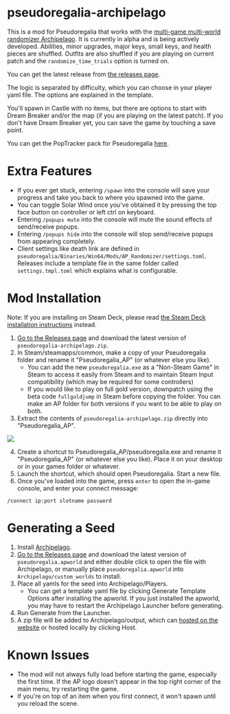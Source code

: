 # pseudoregalia-archipelago
This is a mod for Pseudoregalia that works with the [multi-game multi-world randomizer Archipelago](https://archipelago.gg/). It is currently in alpha and is being actively developed. Abilities, minor upgrades, major keys, small keys, and health pieces are shuffled. Outfits are also shuffled if you are playing on current patch and the `randomize_time_trials` option is turned on.

You can get the latest release from [the releases page](https://github.com/qwint/pseudoregalia-archipelago/releases).

The logic is separated by difficulty, which you can choose in your player yaml file. The options are explained in the template.

You'll spawn in Castle with no items, but there are options to start with Dream Breaker and/or the map (if you are playing on the latest patch). If you don't have Dream Breaker yet, you can save the game by touching a save point.

You can get the PopTracker pack for Pseudoregalia [here](https://github.com/highrow623/pseudoregalia_brooty).


# Extra Features
- If you ever get stuck, entering `/spawn` into the console will save your progress and take you back to where you spawned into the game.
- You can toggle Solar Wind once you've obtained it by pressing the top face button on controller or left ctrl on keyboard.
- Entering `/popups mute` into the console will mute the sound effects of send/receive popups.
- Entering `/popups hide` into the console will stop send/receive popups from appearing completely.
- Client settings like death link are defined in `pseudoregalia/Binaries/Win64/Mods/AP_Randomizer/settings.toml`. Releases include a template file in the same folder called `settings.tmpl.toml` which explains what is configurable.


# Mod Installation
Note: If you are installing on Steam Deck, please read [the Steam Deck installation instructions](https://github.com/qwint/pseudoregalia-archipelago/blob/main/docs/steam_deck_installation.md) instead.
1. [Go to the Releases page](https://github.com/qwint/pseudoregalia-archipelago/releases/latest) and download the latest version of `pseudoregalia-archipelago.zip`.
2. In Steam/steamapps/common, make a copy of your Pseudoregalia folder and rename it "Pseudoregalia_AP" (or whatever else you like).
   * You can add the new `pseudoregalia.exe` as a "Non-Steam Game" in Steam to access it easily from Steam and to maintain Steam Input compatibility (which may be required for some controllers)
   * If you would like to play on full gold version, downpatch using the beta code `fullgoldjump` in Steam before copying the folder. You can make an AP folder for both versions if you want to be able to play on both.
3. Extract the contents of `pseudoregalia-archipelago.zip` directly into "Pseudoregalia_AP".

![](https://i.imgur.com/SGPm9oq.jpg)

4. Create a shortcut to Pseudoregalia_AP/pseudoregalia.exe and rename it "Pseudoregalia_AP" (or whatever else you like). Place it on your desktop or in your games folder or whatever.
5. Launch the shortcut, which should open Pseudoregalia. Start a new file.
6. Once you've loaded into the game, press `enter` to open the in-game console, and enter your connect message:

`/connect ip:port slotname password`


# Generating a Seed
1. Install [Archipelago](https://archipelago.gg/tutorial/Archipelago/setup/en).
2. [Go to the Releases page](https://github.com/qwint/pseudoregalia-archipelago/releases/latest) and download the latest version of `pseudoregalia.apworld` and either double click to open the file with Archipelago, or manually place `pseudoregalia.apworld` into `Archipelago/custom_worlds` to install.
3. Place all yamls for the seed into Archipelago/Players.
   * You can get a template yaml file by clicking Generate Template Options after installing the apworld. If you just installed the apworld, you may have to restart the Archipelago Launcher before generating.
4. Run Generate from the Launcher.
5. A zip file will be added to Archipelago/output, which can [hosted on the website](https://archipelago.gg/uploads) or hosted locally by clicking Host.


# Known Issues
- The mod will not always fully load before starting the game, especially the first time. If the AP logo doesn't appear in the top right corner of the main menu, try restarting the game.
- If you're on top of an item when you first connect, it won't spawn until you reload the scene.
